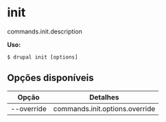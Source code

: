 # init
commands.init.description

**Uso:**
```
$ drupal init [options]
```

## Opções disponíveis
Opção | Detalhes
-------|-------------
--override | commands.init.options.override
